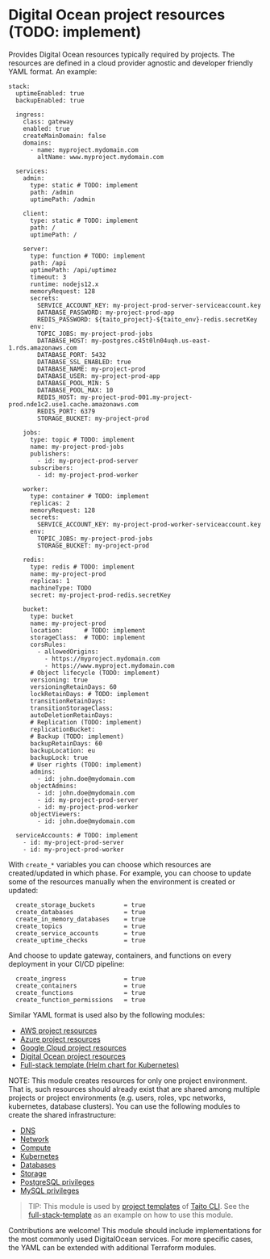 # Digital Ocean project resources (TODO: implement)

Provides Digital Ocean resources typically required by projects. The resources are defined in a cloud provider agnostic and developer friendly YAML format. An example:

```
stack:
  uptimeEnabled: true
  backupEnabled: true

  ingress:
    class: gateway
    enabled: true
    createMainDomain: false
    domains:
      - name: myproject.mydomain.com
        altName: www.myproject.mydomain.com

  services:
    admin:
      type: static # TODO: implement
      path: /admin
      uptimePath: /admin

    client:
      type: static # TODO: implement
      path: /
      uptimePath: /

    server:
      type: function # TODO: implement
      path: /api
      uptimePath: /api/uptimez
      timeout: 3
      runtime: nodejs12.x
      memoryRequest: 128
      secrets:
        SERVICE_ACCOUNT_KEY: my-project-prod-server-serviceaccount.key
        DATABASE_PASSWORD: my-project-prod-app
        REDIS_PASSWORD: ${taito_project}-${taito_env}-redis.secretKey
      env:
        TOPIC_JOBS: my-project-prod-jobs
        DATABASE_HOST: my-postgres.c45t0ln04uqh.us-east-1.rds.amazonaws.com
        DATABASE_PORT: 5432
        DATABASE_SSL_ENABLED: true
        DATABASE_NAME: my-project-prod
        DATABASE_USER: my-project-prod-app
        DATABASE_POOL_MIN: 5
        DATABASE_POOL_MAX: 10
        REDIS_HOST: my-project-prod-001.my-project-prod.nde1c2.use1.cache.amazonaws.com
        REDIS_PORT: 6379
        STORAGE_BUCKET: my-project-prod

    jobs:
      type: topic # TODO: implement
      name: my-project-prod-jobs
      publishers:
        - id: my-project-prod-server
      subscribers:
        - id: my-project-prod-worker

    worker:
      type: container # TODO: implement
      replicas: 2
      memoryRequest: 128
      secrets:
        SERVICE_ACCOUNT_KEY: my-project-prod-worker-serviceaccount.key
      env:
        TOPIC_JOBS: my-project-prod-jobs
        STORAGE_BUCKET: my-project-prod

    redis:
      type: redis # TODO: implement
      name: my-project-prod
      replicas: 1
      machineType: TODO
      secret: my-project-prod-redis.secretKey

    bucket:
      type: bucket
      name: my-project-prod
      location:      # TODO: implement
      storageClass:  # TODO: implement
      corsRules:
        - allowedOrigins:
          - https://myproject.mydomain.com
          - https://www.myproject.mydomain.com
      # Object lifecycle (TODO: implement)
      versioning: true
      versioningRetainDays: 60
      lockRetainDays: # TODO: implement
      transitionRetainDays:
      transitionStorageClass:
      autoDeletionRetainDays:
      # Replication (TODO: implement)
      replicationBucket:
      # Backup (TODO: implement)
      backupRetainDays: 60
      backupLocation: eu
      backupLock: true
      # User rights (TODO: implement)
      admins:
        - id: john.doe@mydomain.com
      objectAdmins:
        - id: john.doe@mydomain.com
        - id: my-project-prod-server
        - id: my-project-prod-worker
      objectViewers:
        - id: john.doe@mydomain.com

  serviceAccounts: # TODO: implement
    - id: my-project-prod-server
    - id: my-project-prod-worker

```

With `create_*` variables you can choose which resources are created/updated in which phase. For example, you can choose to update some of the resources manually when the environment is created or updated:

```
  create_storage_buckets        = true
  create_databases              = true
  create_in_memory_databases    = true
  create_topics                 = true
  create_service_accounts       = true
  create_uptime_checks          = true
```

And choose to update gateway, containers, and functions on every deployment in your CI/CD pipeline:

```
  create_ingress                = true
  create_containers             = true
  create_functions              = true
  create_function_permissions   = true
```

Similar YAML format is used also by the following modules:

* [AWS project resources](https://registry.terraform.io/modules/TaitoUnited/project-resources/aws)
* [Azure project resources](https://registry.terraform.io/modules/TaitoUnited/project-resources/azurerm)
* [Google Cloud project resources](https://registry.terraform.io/modules/TaitoUnited/project-resources/google)
* [Digital Ocean project resources](https://registry.terraform.io/modules/TaitoUnited/project-resources/digitalocean)
* [Full-stack template (Helm chart for Kubernetes)](https://github.com/TaitoUnited/taito-charts/tree/master/full-stack)

NOTE: This module creates resources for only one project environment. That is, such resources should already exist that are shared among multiple projects or project environments (e.g. users, roles, vpc networks, kubernetes, database clusters). You can use the following modules to create the shared infrastructure:

- [DNS](https://registry.terraform.io/modules/TaitoUnited/dns/digitalocean)
- [Network](https://registry.terraform.io/modules/TaitoUnited/network/digitalocean)
- [Compute](https://registry.terraform.io/modules/TaitoUnited/compute/digitalocean)
- [Kubernetes](https://registry.terraform.io/modules/TaitoUnited/kubernetes/digitalocean)
- [Databases](https://registry.terraform.io/modules/TaitoUnited/databases/digitalocean)
- [Storage](https://registry.terraform.io/modules/TaitoUnited/storage/digitalocean)
- [PostgreSQL privileges](https://registry.terraform.io/modules/TaitoUnited/privileges/postgresql)
- [MySQL privileges](https://registry.terraform.io/modules/TaitoUnited/privileges/mysql)

> TIP: This module is used by [project templates](https://taitounited.github.io/taito-cli/templates/#project-templates) of [Taito CLI](https://taitounited.github.io/taito-cli/). See the [full-stack-template](https://github.com/TaitoUnited/full-stack-template) as an example on how to use this module.

Contributions are welcome! This module should include implementations for the most commonly used DigitalOcean services. For more specific cases, the YAML can be extended with additional Terraform modules.
